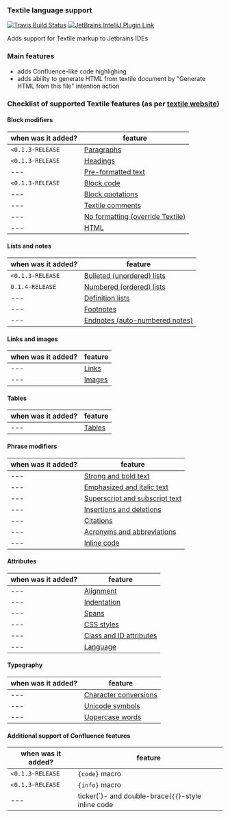 ### Textile language support

[![Travis Build Status](https://travis-ci.com/stasmihailov/intellij-textile.svg?branch=master)](https://travis-ci.com/github/stasmihailov/intellij-textile)
[![JetBrains IntelliJ Plugin Link](https://img.shields.io/jetbrains/plugin/d/com.potniype4kin.intellij-textile)](https://plugins.jetbrains.com/plugin/14204)

Adds support for Textile markup to Jetbrains IDEs

### Main features
* adds Confluence-like code highlighing
* adds ability to generate HTML from textile document by "Generate HTML from this file" intention action

### Checklist of supported Textile features (as per [textile website](https://textile-lang.com))

#### Block modifiers
| when was it added? | feature |
| --- | --- |
| `<0.1.3-RELEASE` | [Paragraphs](https://textile-lang.com/doc/paragraphs) |
| `<0.1.3-RELEASE` | [Headings](https://textile-lang.com/doc/headings) |
| --- | [Pre-formatted text](https://textile-lang.com/doc/pre-formatted-text) |
| `<0.1.3-RELEASE` | [Block code](https://textile-lang.com/doc/block-code) |
| --- | [Block quotations](https://textile-lang.com/doc/block-quotations) |
| --- | [Textile comments](https://textile-lang.com/doc/textile-comments) |
| --- | [No formatting (override Textile)](https://textile-lang.com/doc/no-textile-processing) |
| --- | [HTML](https://textile-lang.com/doc/html) |

#### Lists and notes
| when was it added? | feature |
| --- | --- |
| `<0.1.3-RELEASE` | [Bulleted (unordered) lists](https://textile-lang.com/doc/bulleted-unordered-lists) |
| `0.1.4-RELEASE` | [Numbered (ordered) lists](https://textile-lang.com/doc/numbered-ordered-lists) |
| --- | [Definition lists](https://textile-lang.com/doc/definition-lists) |
| --- | [Footnotes](https://textile-lang.com/doc/footnotes) |
| --- | [Endnotes (auto-numbered notes)](https://textile-lang.com/doc/auto-numbered-notes) |

#### Links and images
| when was it added? | feature |
| --- | --- |
| --- | [Links](https://textile-lang.com/doc/links) |
| --- | [Images](https://textile-lang.com/doc/images) |

#### Tables
| when was it added? | feature |
| --- | --- |
| --- | [Tables](https://textile-lang.com/doc/tables) |

#### Phrase modifiers
| when was it added? | feature |
| --- | --- |
| --- | [Strong and bold text](https://textile-lang.com/doc/strong-and-bold-text) |
| --- | [Emphasized and italic text](https://textile-lang.com/doc/emphasized-and-italic-text) |
| --- | [Superscript and subscript text](https://textile-lang.com/doc/subscript-and-superscript-text) |
| --- | [Insertions and deletions](https://textile-lang.com/doc/insertions-and-deletions) |
| --- | [Citations](https://textile-lang.com/doc/citations) |
| --- | [Acronyms and abbreviations](https://textile-lang.com/doc/acronyms-abbreviations) |
| --- | [Inline code](https://textile-lang.com/doc/inline-code) |

#### Attributes
| when was it added? | feature |
| --- | --- |
| --- | [Alignment](https://textile-lang.com/doc/text-alignment) |
| --- | [Indentation](https://textile-lang.com/doc/indentation) |
| --- | [Spans](https://textile-lang.com/doc/spans) |
| --- | [CSS styles](https://textile-lang.com/doc/css-styles) |
| --- | [Class and ID attributes](https://textile-lang.com/doc/classes-and-ids) |
| --- | [Language](https://textile-lang.com/doc/language) |

#### Typography
| when was it added? | feature |
| --- | --- |
| --- | [Character conversions](https://textile-lang.com/doc/special-characters) |
| --- | [Unicode symbols](https://textile-lang.com/doc/unicode-symbols) |
| --- | [Uppercase words](https://textile-lang.com/doc/uppercase-words) |

#### Additional support of Confluence features
| when was it added? | feature |
| --- | --- |
| `<0.1.3-RELEASE` | `{code}` macro |
| `<0.1.3-RELEASE` | `{info}` macro |
| --- | ticker(\`)- and double-brace(`{{`)-style inline code |

